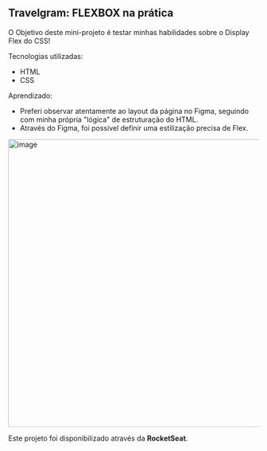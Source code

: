 ## Travelgram: FLEXBOX na prática

O Objetivo deste mini-projeto é testar minhas habilidades sobre o Display Flex do CSS!

Tecnologias utilizadas:
  - HTML
  - CSS

Aprendizado:
  - Preferi observar atentamente ao layout da página no Figma, seguindo com minha própria "lógica" de estruturação do HTML.
  - Através do Figma, foi possível definir uma estilização precisa de Flex.

<img width="508" height="578" alt="image" src="https://github.com/user-attachments/assets/1421f4e6-a1be-4efb-a620-c6f2dc77bb68" />


Este projeto foi disponibilizado através da **RocketSeat**.
